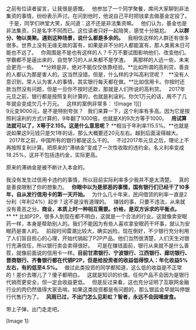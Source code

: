 之前有位读者留言，让我很是感慨。
 
他参加了一个同学聚餐，席间大家聊到非法集资的事情，纷纷表示声讨。在问到他时，他说自己平时把钱拿去做基金定投了。
 
于是，同学们哄堂大笑，反问道：这不还是非法集资嘛。
 
他们认为，基金也是非法集资，只是名字不同而已。这位读者只好一起陪笑，感觉十分尴尬。
 
**人以群分、物以类聚。遇到这种场景，说什么都是多余的。**
 
我相信这样的人群还有很多很多。世界上没有无缘无故的富有，如果是非不分的人都能富有，那人类离末日可能也不远了。
 
你周围是不是也有这样的人？千万不要试图影响他们、改变他们。学霸都不是逼出来的，自觉学习的人从来都不是学渣。
 
离那样的人远一些，未来会更亮一些。
 
**分辨是非，绝对不能仅仅依靠经验。**比如所谓的高利贷，善良的人都认为那是害人的。这当然没错。但是，什么样的才叫高利贷呢？
 
**没有人意识到，常人认为害人的事情，其实银行每天都在做。**比如信用卡。你按时还款当然没有问题，但是一旦你不按时还款，那就是人们所说的高利贷。
 
2017年元旦之前，银行都是按照复利计算的，也就是利滚利。你欠1万元的话，用不了几年就会变成欠几十万元。
 
这样的案例非常多：
![Image 1][]
   
9元变9000元，是不是特别夸张？
 
我们来算一下，这个利率有多高。因为它是按照利滚利的方式计算的，9年翻了1000倍，也就是X的9次方等于1000。
 
**用试算法就可以了，X等于2.155。这是什么意思呢？**
**相当于年利率115.5%。**也就是说如果这9元钱只是欠1年的话，那么大概要还20元左右。越到后面滚得越大。  
 
2017年之前，中国所有的银行都是这么干的。
 
不过2017年元旦之后，理论上不再按照复利计算。把原来的“滞纳金”变成了一次性收取的违约金。名义利率变成18.25%，这并不包括违约金，实际更高。
  
原来的滞纳金是被不断计入本金的。
  
我没有发生过信用卡违约的事情，所以目前实际利率多少我并不是太清楚。
 
真的是善良限制了你的想象力。
 
**你眼中以为是邪恶的事情，国有银行们已经干了10多年，自从发行信用卡的第一天开始。**
 
为什么几十年来，民间借贷的利率一直是2分利（年利24%）起步？这不是没有道理的。
 
赚钱的事，只要不违法，从来就没有善恶之分。**商业，本质上时一种相互需要。价格，是双方诉求的平衡点。**
** **
比如P2P，很多人到现在都不明白，这就是一个合法的行业。这就像卖安眠药一样，本身是帮助别人的。我们不能因为有些人喜欢拿安眠药干坏事，就认为安眠药是害人的。
 
前段时间雷潮比较大，确实凶险。现在倒好，不少银行充分利用了人们盲目担心的心理，开始代销起了P2P产品。他们当然很清楚，人们天生对银行充满信任，所以银行卖会卖得很好。
 
可是在赚钱面前，银行从来就不是什么善茬，就像前面说的信用卡一样。**目前甘肃银行、宁波银行、江西银行、廊坊银行、晋商银行、齐鲁银行都在代销P2P，但是给投资者的收益低得惊人：年化收益5%左右，有的低至4.5%。**
 
做过此类投资的同学都知道，这么低的收益是不正常的！差价去哪儿了？傻子都明白。
 
这就是知识的价值。任何产品不会因为是银行代销而更安全，但一定会收益更低。
 
但是反过来看，这也充分证明了互联网金融行业的肉仍然值得大家去啃。如果这类投资都是有问题的，那么银监会早就叫停银行代售行为了。
 
**风雨已过，不出门怎么见彩虹？智者，永远不会因噎废食。**
  
带上子弹，出门走走吧。

[Image 1]: 